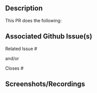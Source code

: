 ## Description

This PR does the following:

## Associated Github Issue(s)

Related Issue #

and/or

Closes #

## Screenshots/Recordings
